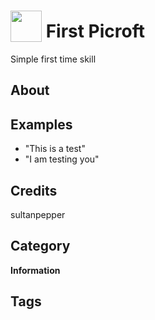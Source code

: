 # <img src="https://raw.githack.com/FortAwesome/Font-Awesome/master/svgs/solid/archive.svg" card_color="#22A7F0" width="50" height="50" style="vertical-align:bottom"/> First Picroft
Simple first time skill

## About


## Examples
* "This is a test"
* "I am testing you"

## Credits
sultanpepper

## Category
**Information**

## Tags

